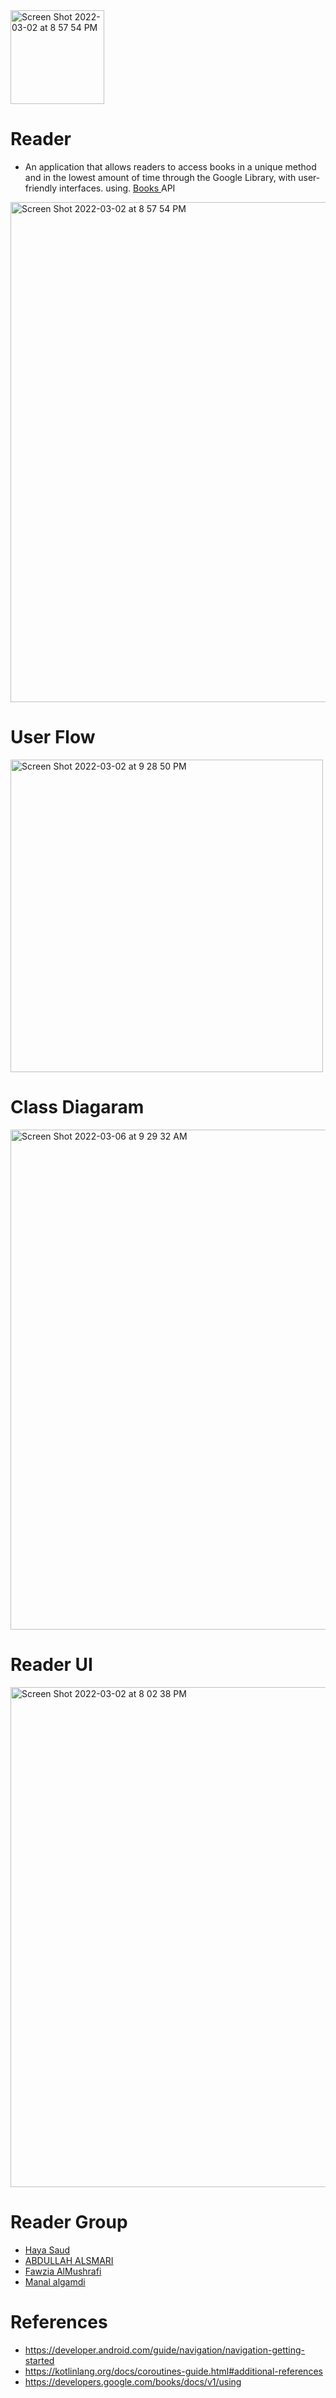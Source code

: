 
<img width="150" alt="Screen Shot 2022-03-02 at 8 57 54 PM" src="https://user-images.githubusercontent.com/92260200/156421451-b7bc333e-80bc-4b72-85b4-8f2b4208acf7.jpeg">


# Reader

- An application that allows readers to access books in a unique method and in the lowest amount of time through the Google Library, with user-friendly interfaces.
  using.    [Books ](https://developers.google.com/books/docs/v1/using) API

<img width="800" alt="Screen Shot 2022-03-02 at 8 57 54 PM" src="https://user-images.githubusercontent.com/92260200/156420956-6bcbafe5-735d-44c7-9cbd-bf3f230970d3.png">


# User Flow

<img width="500" alt="Screen Shot 2022-03-02 at 9 28 50 PM" src="https://user-images.githubusercontent.com/92260200/156425547-a881b494-a8f2-4ffa-92d3-c0715ae3587c.png">

# Class Diagaram
<img width="800" alt="Screen Shot 2022-03-06 at 9 29 32 AM" src="https://user-images.githubusercontent.com/92260200/156912046-753dedf5-ce64-4ac4-900f-f6768bc26a98.png">


# Reader UI


<img width="800" alt="Screen Shot 2022-03-02 at 8 02 38 PM" src="https://user-images.githubusercontent.com/92260200/156420872-7e5c745b-b66d-4b19-a199-41029cf4fafb.png">




# Reader Group
- [Haya Saud](https://github.com/hayasaudd)
- [ABDULLAH ALSMARI](https://github.com/Abdullah-Alsmari)
- [Fawzia AlMushrafi](https://github.com/FawziaAlMushrafi)
- [Manal algamdi]()


# References
- https://developer.android.com/guide/navigation/navigation-getting-started
- https://kotlinlang.org/docs/coroutines-guide.html#additional-references
- https://developers.google.com/books/docs/v1/using
